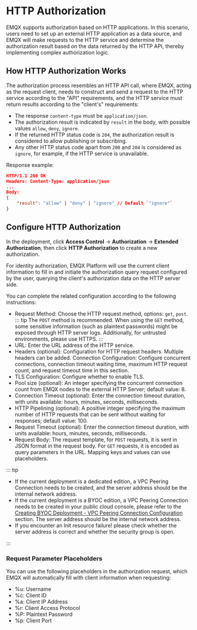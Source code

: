 # HTTP Authorization

EMQX supports authorization based on HTTP applications. In this scenario, users need to set up an external HTTP application as a data source, and EMQX will make requests to the HTTP service and determine the authorization result based on the data returned by the HTTP API, thereby implementing complex authorization logic.

## How HTTP Authorization Works

The authorization process resembles an HTTP API call, where EMQX, acting as the request client, needs to construct and send a request to the HTTP service according to the "API" requirements, and the HTTP service must return results according to the "client's" requirements:

- The response `content-type` must be `application/json`.
- The authorization result is indicated by `result` in the body, with possible values `allow`, `deny`, `ignore`.
- If the returned HTTP status code is `204`, the authorization result is considered to allow publishing or subscribing.
- Any other HTTP status code apart from `200` and `204` is considered as `ignore`, for example, if the HTTP service is unavailable.

Response example:

```json
HTTP/1.1 200 OK
Headers: Content-Type: application/json
...
Body:
{
    "result": "allow" | "deny" | "ignore" // Default `"ignore"`
}
```

## Configure HTTP Authorization

In the deployment, click **Access Control** -> **Authorization** -> **Extended Authorization**, then click **HTTP Authorization** to create a new authorization.

For identity authorization, EMQX Platform will use the current client information to fill in and initiate the authorization query request configured by the user, querying the client's authorization data on the HTTP server side.

You can complete the related configuration according to the following instructions:

- Request Method: Choose the HTTP request method, options: `get`, `post`. ::: tip The `POST` method is recommended. When using the `GET` method, some sensitive information (such as plaintext passwords) might be exposed through HTTP server logs. Additionally, for untrusted environments, please use HTTPS. :::
- URL: Enter the URL address of the HTTP service.
- Headers (optional): Configuration for HTTP request headers. Multiple headers can be added. Connection Configuration: Configure concurrent connections, connection timeout waiting time, maximum HTTP request count, and request timeout time in this section.
- TLS Configuration: Configure whether to enable TLS.
- Pool size (optional): An integer specifying the concurrent connection count from EMQX nodes to the external HTTP Server; default value: 8.
- Connection Timeout (optional): Enter the connection timeout duration, with units available: hours, minutes, seconds, milliseconds.
- HTTP Pipelining (optional): A positive integer specifying the maximum number of HTTP requests that can be sent without waiting for responses; default value: 100.
- Request Timeout (optional): Enter the connection timeout duration, with units available: hours, minutes, seconds, milliseconds.
- Request Body: The request template, for `POST` requests, it is sent in JSON format in the request body. For `GET` requests, it is encoded as query parameters in the URL. Mapping keys and values can use placeholders.

::: tip

- If the current deployment is a dedicated edition, a VPC Peering Connection needs to be created, and the server address should be the internal network address.
- If the current deployment is a BYOC edition, a VPC Peering Connection needs to be created in your public cloud console, please refer to the [Creating BYOC Deployment - VPC Peering Connection Configuration](../create/byoc.md#vpc-peering-connection-configuration) section. The server address should be the internal network address.
- If you encounter an Init resource failure! please check whether the server address is correct and whether the security group is open.

:::

### Request Parameter Placeholders

You can use the following placeholders in the authorization request, which EMQX will automatically fill with client information when requesting:

- %u: Username
- %c: Client ID
- %a: Client IP Address
- %r: Client Access Protocol
- %P: Plaintext Password
- %p: Client Port